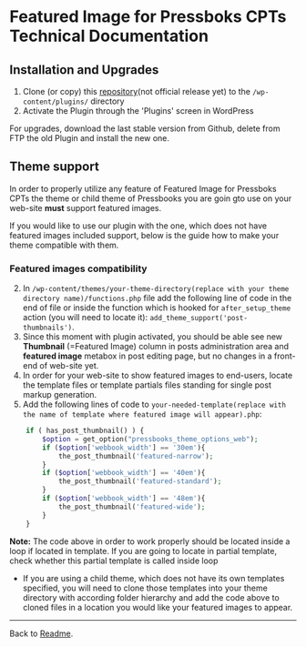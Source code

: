 # Featured Image for Pressboks CPTs Technical Documentation

## Installation and Upgrades
1. Clone (or copy) this [repository](https://github.com/my-language-skills/pressbooks-featured-image)(not official release yet) to the ```/wp-content/plugins/``` directory
1. Activate the Plugin through the 'Plugins' screen in WordPress

For upgrades, download the last stable version from Github, delete from FTP the old Plugin and install the new one.

## Theme support 
In order to properly utilize any feature of Featured Image for Pressboks CPTs the theme or child theme of Pressbooks you are goin gto use on your web-site **must** support featured images.

If you would like to use our plugin with the one, which does not have featured images included support, below is the guide how to make your theme compatible with them.

### Featured images compatibility

2. In ```/wp-content/themes/your-theme-directory(replace with your theme directory name)/functions.php``` file add the following line of code in the end of file or inside the function which is hooked for ```after_setup_theme``` action (you will need to locate it):
```add_theme_support('post-thumbnails')```.
2. Since this moment with plugin activated, you should be able see new **Thumbnail** (=Featured Image) column in posts administration area and **featured image** metabox in post editing page, but no changes in a front-end of web-site yet.
2. In order for your web-site to show featured images to end-users, locate the template files or template partials files standing for single post markup generation.
2. Add the following lines of code to ```your-needed-template(replace with the name of template where featured image will appear).php```:

```php
    if ( has_post_thumbnail() ) {
   		$option = get_option("pressbooks_theme_options_web");
   		if ($option['webbook_width'] == '30em'){
   			the_post_thumbnail('featured-narrow');
   		}
   		if ($option['webbook_width'] == '40em'){
   			the_post_thumbnail('featured-standard');
   		}
   		if ($option['webbook_width'] == '48em'){
   			the_post_thumbnail('featured-wide');
   		}
   	}
```
 **Note:** The code above in order to work properly should be located inside a loop if located in template. If you are going to locate in partial template, check whether this partial template is called inside loop 
* If you are using a child theme, which does not have its own templates specified, you will need to clone those templates into your theme directory with according folder hierarchy and add the code above to cloned files in a location you would like your featured images to appear. 



---
Back to [Readme](../README.md).